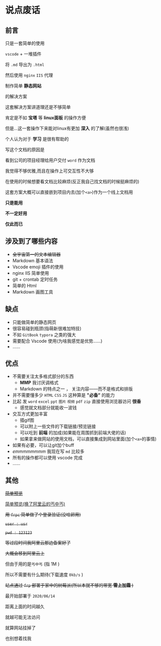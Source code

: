 <!--
 * @Author: CollapseNav
 * @Date: 2020-06-21 00:24:02
 * @LastEditors: CollapseNav
 * @LastEditTime: 2020-07-29 01:37:10
 * @Description:
-->

# 说点废话

## 前言

只是一套简单的使用

`vscode` + 一堆插件

将 `.md` 导出为 `.html`

然后使用 `nginx` `IIS` 代理

制作简单 **静态网站**

的解决方案

这套解决方案讲道理还是不够简单

肯定是不如 **宝塔** 等 **linux面板** 的操作方便

但是...这一套操作下来能对linux有更加 **深入** 的了解(虽然也很浅)

个人认为对于 **学习** 是很有帮助的

写这个文档的原因是

看到公司的项目经理给用户交付 `word` 作为文档

我觉得不够优雅,而且在操作上可交互性不大够

在使用的时候想要看文档比较麻烦(反正我自己找文档的时候挺麻烦的)

这套方案大概可以直接嵌到项目内去(加个`<a>`)作为一个线上文档用

**只是能用**

**不一定好用**

**仅此而已**

## 涉及到了哪些内容

* ~~全宇宙第一的文本编辑器~~
* Markdown 基本语法
* Vscode emoji 插件的使用
* nginx IIS 简单使用
* git + crontab 定时任务
* 简单的 Html
* Markdown 画图工具

## 缺点

* 只能做简单的静态网页
* 很容易碰到瓶颈(指萌新很难加特技)
* 不如 `GitBook` `typora` 之类的强大
* 需要配合 Vscode 使用(为啥我感觉是优势......)
* ......

## 优点

* 不需要关注太多格式部分的东西
  * **MMP** 我讨厌调格式
  * Markdown 的特点之一 ， 关注内容——而不是格式和排版
* 并不需要懂多少 `HTML` `CSS` `JS` 这种算是 **"必备"** 的能力
* 比起 发 `word` `excel` `ppt` `图片` `视频` `pdf` `zip` 直接使用浏览器访问 **很香**
  * 感觉就文档部分就能收一波钱
* 交互方式更加丰富
  * 插gif图
  * 可以附上一些文件的下载链接/预览链接
  * 可以吃到 **前端** 的加成(如果能在周围抓到前端大佬的话)
  * 如果拿来做网站的使用文档，可以直接集成到网站里面(加个`<a>`的事情)
* 如果有必要，可以让git加个buff
* *emmmmmmmm*  我现在写 `md` 比较多
* 所有的操作都可以使用 vscode 完成
* ......

## 其他

~~[简单预览](http://markdown.collapsenav.me/)~~

[简单预览(换了阿里云的丐中丐)](http://markdown.collapsenav.cn/)

~~用 `frpc` 简单做了个登录验证(没啥卵用)~~

~~`user : usr`~~

~~`pwd : 123123`~~

~~等过段时间我阿里云那边备案好了~~

~~大概会移到阿里云上~~

但由于用的是`丐中丐` (指 1M )

所以不需要有什么期待(下载速度 `0kb/s` )

~~站点通过 `frp` 部署于家中的树莓派(所以本就不够的带宽 **雪上加霜** )~~

最开始部署于 `2020/06/14`

距离上面的时间越久

就越可能无法访问

就算网站挂掉了

也别想着找我
